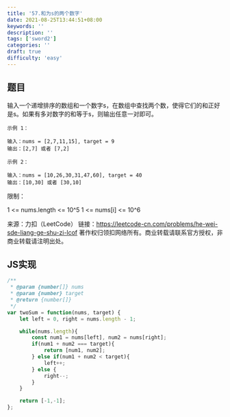 ```yaml
---
title: '57.和为s的两个数字'
date: 2021-08-25T13:44:51+08:00
keywords: ''
description: ''
tags: ['sword2']
categories: ''
draft: true
difficulty: 'easy'
---
```


## 题目

输入一个递增排序的数组和一个数字s，在数组中查找两个数，使得它们的和正好是s。如果有多对数字的和等于s，则输出任意一对即可。

```
示例 1：

输入：nums = [2,7,11,15], target = 9
输出：[2,7] 或者 [7,2]

示例 2：

输入：nums = [10,26,30,31,47,60], target = 40
输出：[10,30] 或者 [30,10]
```

限制：

1 <= nums.length <= 10^5
1 <= nums[i] <= 10^6

来源：力扣（LeetCode）
链接：https://leetcode-cn.com/problems/he-wei-sde-liang-ge-shu-zi-lcof
著作权归领扣网络所有。商业转载请联系官方授权，非商业转载请注明出处。


## JS实现

```javascript
/**
 * @param {number[]} nums
 * @param {number} target
 * @return {number[]}
 */
var twoSum = function(nums, target) {
	let left = 0, right = nums.length - 1;

	while(nums.length){
		const num1 = nums[left], num2 = nums[right];
		if(num1 + num2 === target){
			return [num1, num2];
		} else if(num1 + num2 < target){
			left++;
		} else {
			right--;
		}
	}

	return [-1,-1];
};
```
